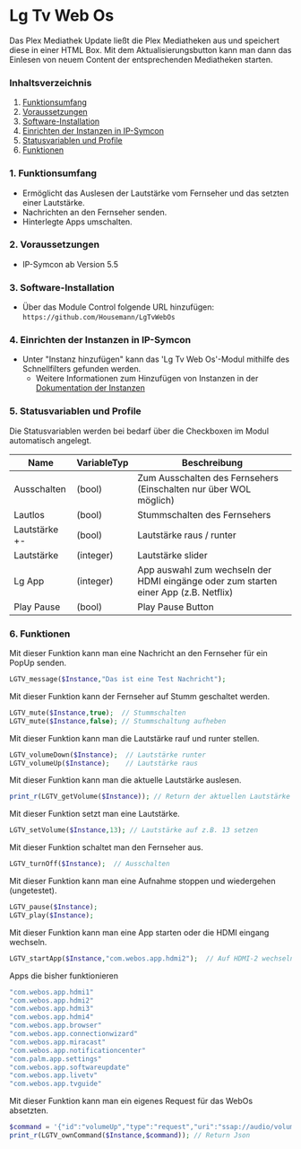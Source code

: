 # Lg Tv Web Os
Das Plex Mediathek Update ließt die Plex Mediatheken aus und speichert diese in einer HTML Box. Mit dem Aktualisierungsbutton kann man dann das Einlesen von neuem Content der entsprechenden Mediatheken starten.

### Inhaltsverzeichnis

1. [Funktionsumfang](#1-funktionsumfang)
2. [Voraussetzungen](#2-voraussetzungen)
3. [Software-Installation](#3-software-installation)
4. [Einrichten der Instanzen in IP-Symcon](#4-einrichten-der-instanzen-in-ip-symcon)
5. [Statusvariablen und Profile](#5-statusvariablen-und-profile)
6. [Funktionen](#2-funktionen)

### 1. Funktionsumfang

* Ermöglicht das Auslesen der Lautstärke vom Fernseher und das setzten einer Lautstärke.
* Nachrichten an den Fernseher senden.
* Hinterlegte Apps umschalten.

### 2. Voraussetzungen

- IP-Symcon ab Version 5.5

### 3. Software-Installation

* Über das Module Control folgende URL hinzufügen:
    `https://github.com/Housemann/LgTvWebOs`

### 4. Einrichten der Instanzen in IP-Symcon

- Unter "Instanz hinzufügen" kann das 'Lg Tv Web Os'-Modul mithilfe des Schnellfilters gefunden werden.
    - Weitere Informationen zum Hinzufügen von Instanzen in der [Dokumentation der Instanzen](https://www.symcon.de/service/dokumentation/konzepte/instanzen/#Instanz_hinzufügen)

### 5. Statusvariablen und Profile

Die Statusvariablen werden bei bedarf über die Checkboxen im Modul automatisch angelegt.

Name           | VariableTyp | Beschreibung
-------------- | ----------- | ---------------------
Ausschalten    | (bool)      | Zum Ausschalten des Fernsehers (Einschalten nur über WOL möglich)
Lautlos        | (bool)      | Stummschalten des Fernsehers
Lautstärke +-  | (bool)      | Lautstärke raus / runter
Lautstärke     | (integer)   | Lautstärke slider
Lg App         | (integer)   | App auswahl zum wechseln der HDMI eingänge oder zum starten einer App (z.B. Netflix)
Play Pause     | (bool)      | Play Pause Button

### 6. Funktionen

Mit dieser Funktion kann man eine Nachricht an den Fernseher für ein PopUp senden.
```php
LGTV_message($Instance,"Das ist eine Test Nachricht");
```

Mit dieser Funktion kann der Fernseher auf Stumm geschaltet werden.
```php
LGTV_mute($Instance,true);  // Stummschalten
LGTV_mute($Instance,false); // Stummschaltung aufheben 
```

Mit dieser Funktion kann man die Lautstärke rauf und runter stellen.
```php
LGTV_volumeDown($Instance);  // Lautstärke runter
LGTV_volumeUp($Instance);    // Lautstärke raus 
```

Mit dieser Funktion kann man die aktuelle Lautstärke auslesen.
```php
print_r(LGTV_getVolume($Instance)); // Return der aktuellen Lautstärke
```

Mit dieser Funktion setzt man eine Lautstärke.
```php
LGTV_setVolume($Instance,13); // Lautstärke auf z.B. 13 setzen
```

Mit dieser Funktion schaltet man den Fernseher aus.
```php
LGTV_turnOff($Instance);  // Ausschalten
```

Mit dieser Funktion kann man eine Aufnahme stoppen und wiedergehen (ungetestet).
```php
LGTV_pause($Instance);  
LGTV_play($Instance);
```

Mit dieser Funktion kann man eine App starten oder die HDMI eingang wechseln.
```php
LGTV_startApp($Instance,"com.webos.app.hdmi2");  // Auf HDMI-2 wechseln
```
Apps die bisher funktionieren
```php
"com.webos.app.hdmi1"
"com.webos.app.hdmi2"
"com.webos.app.hdmi3"
"com.webos.app.hdmi4"
"com.webos.app.browser"
"com.webos.app.connectionwizard"
"com.webos.app.miracast"
"com.webos.app.notificationcenter"
"com.palm.app.settings"
"com.webos.app.softwareupdate"
"com.webos.app.livetv"
"com.webos.app.tvguide"
```

Mit dieser Funktion kann man ein eigenes Request für das WebOs absetzten.
```php
$command = '{"id":"volumeUp","type":"request","uri":"ssap://audio/volumeUp"}';
print_r(LGTV_ownCommand($Instance,$command)); // Return Json
```

